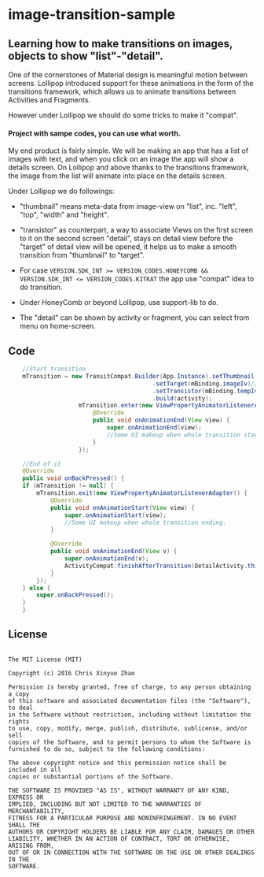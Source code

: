 image-transition-sample
====

## Learning how to make transitions on images, objects to show "list"-"detail".

One of the cornerstones of Material design is meaningful motion between screens. Lollipop introduced support for these animations in the form of the transitions framework, which allows us to animate transitions between Activities and Fragments.

However under Lollipop we should do some tricks to make it "compat".

#### Project with sampe codes, you can use what worth.

My end product is fairly simple. We will be making an app that has a list of images with text, and when you click on an image the app will show a details screen. On Lollipop and above thanks to the transitions framework, the image from the list will animate into place on the details screen.

Under Lollipop we do followings:

- "thumbnail" means meta-data from image-view on "list", inc. "left", "top", "width" and "height".

- "transistor" as counterpart, a way to associate Views on the first screen to it  on the second screen "detail",  stays on detail view  before the "target" of detail view  will be opened, it helps us to make a smooth transition from "thumbnail" to "target".

- For case ```VERSION.SDK_INT >= VERSION_CODES.HONEYCOMB && VERSION.SDK_INT <= VERSION_CODES.KITKAT``` the app use "compat" idea to do transition.

- Under HoneyComb or beyond Lollipop, use support-lib to do.

- The "detail" can be shown by activity or fragment, you can select from menu on home-screen.

## Code

```java
	//Start transition
	mTransition = new TransitCompat.Builder(App.Instance).setThumbnail((Thumbnail) object)
					                     .setTarget(mBinding.imageIv)//The target that will be mirrored from thumbnail
					                     .setTransistor(mBinding.tempIv)//The helper image-view as "transistor".
					                     .build(activity);
					mTransition.enter(new ViewPropertyAnimatorListenerAdapter() {
						@Override
						public void onAnimationEnd(View view) {
							super.onAnimationEnd(view);
							//Some UI makeup when whole transition starting.
						}
					});

	//End of it
	@Override
	public void onBackPressed() {
	if (mTransition != null) {
		mTransition.exit(new ViewPropertyAnimatorListenerAdapter() {
			@Override
			public void onAnimationStart(View view) {
				super.onAnimationStart(view);
				//Some UI makeup when whole transition ending.
			}

			@Override
			public void onAnimationEnd(View v) {
				super.onAnimationEnd(v);
				ActivityCompat.finishAfterTransition(DetailActivity.this);
			}
		});
	} else {
		super.onBackPressed();
	}
	}

```


## License

```

The MIT License (MIT)

Copyright (c) 2016 Chris Xinyue Zhao

Permission is hereby granted, free of charge, to any person obtaining a copy
of this software and associated documentation files (the "Software"), to deal
in the Software without restriction, including without limitation the rights
to use, copy, modify, merge, publish, distribute, sublicense, and/or sell
copies of the Software, and to permit persons to whom the Software is
furnished to do so, subject to the following conditions:

The above copyright notice and this permission notice shall be included in all
copies or substantial portions of the Software.

THE SOFTWARE IS PROVIDED "AS IS", WITHOUT WARRANTY OF ANY KIND, EXPRESS OR
IMPLIED, INCLUDING BUT NOT LIMITED TO THE WARRANTIES OF MERCHANTABILITY,
FITNESS FOR A PARTICULAR PURPOSE AND NONINFRINGEMENT. IN NO EVENT SHALL THE
AUTHORS OR COPYRIGHT HOLDERS BE LIABLE FOR ANY CLAIM, DAMAGES OR OTHER
LIABILITY, WHETHER IN AN ACTION OF CONTRACT, TORT OR OTHERWISE, ARISING FROM,
OUT OF OR IN CONNECTION WITH THE SOFTWARE OR THE USE OR OTHER DEALINGS IN THE
SOFTWARE.


```
